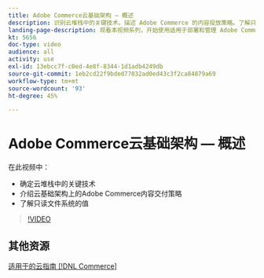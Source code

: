 ```yaml
---
title: Adobe Commerce云基础架构 — 概述
description: 识别云堆栈中的关键技术​。描述 Adobe Commerce 的内容投放策略。了解只读文件系统的价值。
landing-page-description: 观看本视频系列，开始使用适用于部署和管理 Adobe Commerce 的云基础架构。
kt: 5656
doc-type: video
audience: all
activity: use
exl-id: 13ebcc7f-c0ed-4e8f-8344-1d1adb4249db
source-git-commit: 1eb2cd22f9bded77032ad0ed43c3f2ca84879a69
workflow-type: tm+mt
source-wordcount: '93'
ht-degree: 45%

---
```


# Adobe Commerce云基础架构 — 概述

在此视频中：

- 确定云堆栈中的关键技&#x200B;术
- 介绍云基础架构上的Adobe Commerce内容交付策略
- 了解只读文件系统的值

>[!VIDEO](https://video.tv.adobe.com/v/35298?quality=12&learn=on)

## 其他资源

[适用于的云指南 [!DNL Commerce]](https://devdocs.magento.com/cloud/bk-cloud.html)
